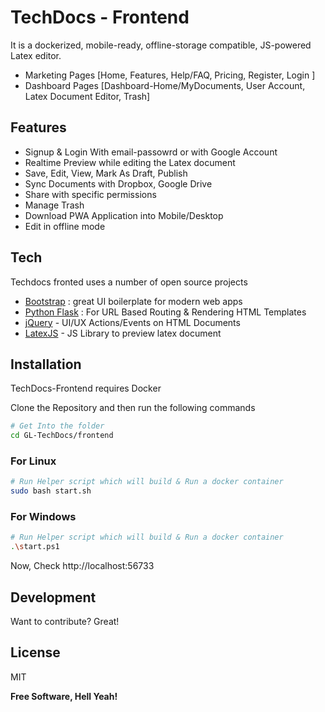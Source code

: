 # TechDocs - Frontend

It is a dockerized, mobile-ready, offline-storage compatible, JS-powered Latex editor.

- Marketing Pages [Home, Features, Help/FAQ, Pricing, Register, Login ]  
- Dashboard Pages [Dashboard-Home/MyDocuments, User Account, Latex Document Editor, Trash]

## Features

- Signup & Login With email-passowrd or with Google Account 
- Realtime Preview while editing the Latex document
- Save, Edit, View, Mark As Draft, Publish
- Sync Documents with Dropbox, Google Drive
- Share with specific permissions
- Manage Trash
- Download PWA Application into Mobile/Desktop 
- Edit in offline mode


## Tech

Techdocs fronted uses a number of open source projects

- [Bootstrap] : great UI boilerplate for modern web apps
- [Python Flask]  : For URL Based Routing & Rendering HTML Templates
- [jQuery] - UI/UX Actions/Events on HTML Documents
- [LatexJS] - JS Library to preview latex document

## Installation

TechDocs-Frontend requires Docker

Clone the Repository and then run the following commands

```bash
# Get Into the folder
cd GL-TechDocs/frontend
```
### For Linux
```bash
# Run Helper script which will build & Run a docker container
sudo bash start.sh
```

### For Windows
```bash
# Run Helper script which will build & Run a docker container
.\start.ps1
```

Now, Check http://localhost:56733


## Development

Want to contribute? Great!


## License

MIT

**Free Software, Hell Yeah!**

[//]: # (These are reference links used in the body of this note and get stripped out when the markdown processor does its job. There is no need to format nicely because it shouldn't be seen. Thanks SO - http://stackoverflow.com/questions/4823468/store-comments-in-markdown-syntax)

   [Bootstrap]: <https://getbootstrap.com>
   [jQuery]: <http://jquery.com>
   [Python Flask]: <https://flask.palletsprojects.com/en/2.2.x/>
   [LatexJS]: <https://latex.js.org/>
   
